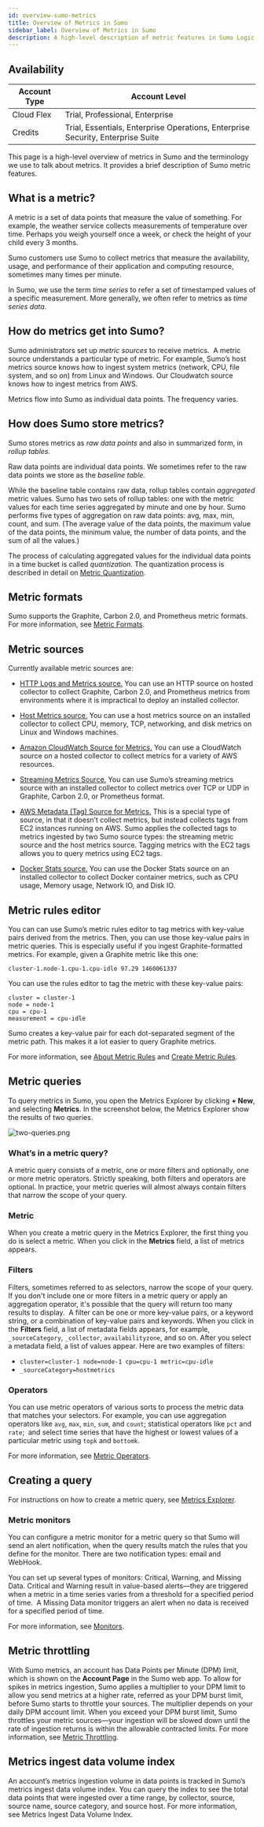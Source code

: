 ```yaml
---
id: overview-sumo-metrics
title: Overview of Metrics in Sumo
sidebar_label: Overview of Metrics in Sumo
description: A high-level description of metric features in Sumo Logic.
---
```


## Availability

| Account Type | Account Level                                                                   |
|--------------|---------------------------------------------------------------------------------|
| Cloud Flex   | Trial, Professional, Enterprise                                                 |
| Credits      | Trial, Essentials, Enterprise Operations, Enterprise Security, Enterprise Suite |

This page is a high-level overview of metrics in Sumo and the terminology we use to talk about metrics. It provides a brief description of Sumo metric features.

## What is a metric?

A metric is a set of data points that measure the value of something. For example, the weather service collects measurements of temperature over time. Perhaps you weigh yourself once a week, or check the height
of your child every 3 months.

Sumo customers use Sumo to collect metrics that measure the availability, usage, and performance of their application and computing resource, sometimes many times per minute.

In Sumo, we use the term *time series* to refer a set of timestamped values of a specific measurement. More generally, we often refer to metrics as *time series data*.

## How do metrics get into Sumo?

Sumo administrators set up *metric sources* to receive metrics.  A metric source understands a particular type of metric. For example, Sumo’s host metrics source knows how to ingest system metrics (network, CPU, file system, and so on) from Linux and Windows. Our Cloudwatch source knows how to ingest metrics from AWS.

Metrics flow into Sumo as individual data points. The frequency varies.

## How does Sumo store metrics?

Sumo stores metrics as *raw data points* and also in summarized form, in *rollup tables.*

Raw data points are individual data points. We sometimes refer to the raw data points we store as the *baseline table*.

While the baseline table contains raw data, rollup tables contain *aggregated* metric values. Sumo has two sets of rollup tables: one with the metric values for each time series aggregated by minute and one by hour. Sumo performs five types of aggregation on raw data points: avg, max, min, count, and sum. (The average value of the data points, the maximum value of the data points, the minimum value, the number of data points, and the sum of all the values.)

The process of calculating aggregated values for the individual data points in a time bucket is called *quantization*. The quantization process is described in detail on [Metric Quantization](metric-quantization.md).

## Metric formats

Sumo supports the Graphite, Carbon 2.0, and Prometheus metric formats. For more information, see [Metric Formats](metric-formats.md).

## Metric sources

Currently available metric sources are:

* [HTTP Logs and Metrics source.](/docs/send-data/sources/hosted-collectors/http-logs-metrics-source) You can use an HTTP source on hosted collector to collect Graphite, Carbon 2.0, and Prometheus metrics from environments where it is impractical to deploy an installed collector.

* [Host Metrics source.](../../send-data/sources/installed-collectors/host-metrics-source.md) You can use a host metrics source on an installed collector to collect CPU, memory, TCP, networking, and disk metrics on Linux and Windows machines.

* [Amazon CloudWatch Source for Metrics.](../../send-data/sources/hosted-collectors/amazon-web-services/amazon-cloudwatch-source-metrics.md) You can use a CloudWatch source on a hosted collector to collect metrics for a variety of AWS resources.  

* [Streaming Metrics Source.](../../../static/img/send-data/streaming-metrics-source.png) You can use Sumo’s streaming metrics source with an installed collector to collect metrics over TCP or UDP in Graphite, Carbon 2.0, or Prometheus format.

* [AWS Metadata (Tag) Source for Metrics.](../../send-data/sources/hosted-collectors/amazon-web-services/aws-metadata-tag-source.md) This is a special type of source, in that it doesn’t collect metrics, but instead collects tags from EC2 instances running on AWS. Sumo applies the collected tags to metrics ingested by two Sumo source types: the streaming metric source and the host metrics source. Tagging metrics with the EC2 tags allows you to query metrics using EC2 tags.

* [Docker Stats source.](../../send-data/sources/installed-collectors/docker-sources.md) You can use the Docker Stats source on an installed collector to collect Docker container metrics, such as CPU usage, Memory usage, Network IO, and Disk IO.

## Metric rules editor

You can can use Sumo’s metric rules editor to tag metrics with key-value pairs derived from the metrics. Then, you can use those key-value pairs in metric queries. This is especially useful if you ingest Graphite-formatted metrics. For example, given a Graphite metric like this one:

`cluster-1.node-1.cpu-1.cpu-idle 97.29 1460061337`

You can use the rules editor to tag the metric with these key-value pairs:

```
cluster = cluster-1
node = node-1
cpu = cpu-1
measurement = cpu-idle
```

Sumo creates a key-value pair for each dot-separated segment of the metric path. This makes it a lot easier to query Graphite metrics.

For more information, see [About Metric Rules](../metric-rules-editor/about-metric-rules.md) and [Create Metric Rules](../metric-rules-editor/create-metric-rules.md).

## Metric queries

To query metrics in Sumo, you open the Metrics Explorer by clicking **+ New**, and selecting **Metrics**. In the screenshot below, the Metrics Explorer show the results of two queries.

![two-queries.png](/img/metrics/two-queries.png)

### What’s in a metric query?

A metric query consists of a metric, one or more filters and optionally, one or more metric operators. Strictly speaking, both filters and operators are optional. In practice, your metric queries will almost always contain filters that narrow the scope of your query. 

### Metric

When you create a metric query in the Metrics Explorer, the first thing you do is select a metric. When you click in the **Metrics** field, a list of metrics appears. 

### Filters  

Filters, sometimes referred to as selectors, narrow the scope of your query. If you don't include one or more filters in a metric query or apply an aggregation operator, it's possible that the query will return too many results to display.  A filter can be one or more key-value pairs, or a keyword string, or a combination of key-value pairs and keywords. When you click in the **Filters** field, a list of metadata fields appears, for example, `_sourceCategory`, `_collector`, `availabilityzone`, and so on. After you select a metadata field, a list of values appear. Here are two examples of filters:

* `cluster=cluster-1 node=node-1 cpu=cpu-1 metric=cpu-idle`
* `_sourceCategory=hostmetrics`

### Operators

You can use metric operators of various sorts to process the metric data that matches your selectors. For example, you can use aggregation operators like `avg`, `max`, `min`, `sum`, and `count`; statistical operators like `pct` and `rate`;  and select time series that have the highest or lowest values of a particular metric using `topk` and `bottomk`. 

For more information, see [Metric Operators](/docs/metrics/metric-queries-alerts/metrics-operators).

## Creating a query

For instructions on how to create a metric query, see [Metrics Explorer](../metric-queries-alerts/metrics-explorer.md). 

### Metric monitors

You can configure a metric monitor for a metric query so that Sumo will send an alert notification, when the query results match the rules that you define for the monitor. There are two notification types: email and WebHook. 

You can set up several types of monitors: Critical, Warning, and Missing Data. Critical and Warning result in value-based alerts—they are triggered when a metric in a time series varies from a threshold for a specified period of time.  A Missing Data monitor triggers an alert when no data is received for a specified period of time.  

For more information, see [Monitors](/docs/alerts/monitors).

## Metric throttling

With Sumo metrics, an account has Data Points per Minute (DPM) limit, which is shown on the **Account Page** in the Sumo web app. To allow for spikes in metrics ingestion, Sumo applies a multiplier to your DPM limit to allow you send metrics at a higher rate, referred as your DPM burst limit, before Sumo starts to throttle your sources. The multiplier depends on your daily DPM account limit. When you exceed your DPM burst limit, Sumo throttles your metric sources—your ingestion will be slowed down until the rate of ingestion returns is within the allowable contracted limits. For more information, see [Metric Throttling](../understand-manage-metric-volume/metric-throttling.md).

## Metrics ingest data volume index

An account’s metrics ingestion volume in data points is tracked in Sumo’s metrics ingest data volume index. You can query the index to see the total data points that were ingested over a time range, by collector, source, source name, source category, and source host. For more information, see Metrics Ingest Data Volume Index. 
